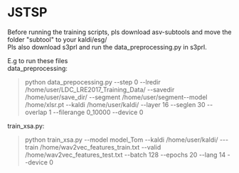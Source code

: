 # JSTSP
Before running the training scripts, pls download asv-subtools and move the folder "subtool" to your kaldi/esg/  
Pls also download s3prl and run the data_preprocessing.py in s3prl.

E.g to run these files  
data_preprocessing:  
>python data_prepocessing.py --step 0 --lredir /home/user/LDC_LRE2017_Training_Data/ --savedir /home/user/save_dir/ --segment /home/user/segment--model /home/xlsr.pt --kaldi /home/user/kaldi/ --layer 16 --seglen 30 --overlap 1 --filerange 0_10000 --device 0
  
train_xsa.py:  
>python train_xsa.py --model model_Tom --kaldi /home/user/kaldi/ ---train /home/wav2vec_features_train.txt --valid /home/wav2vec_features_test.txt --batch 128 --epochs 20 --lang 14 --device 0
